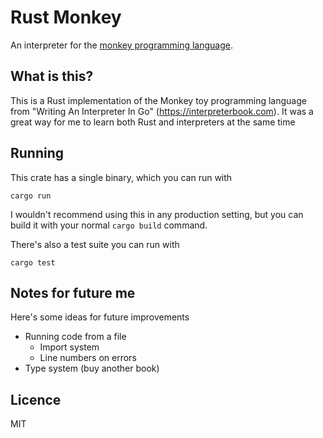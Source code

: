 # Rust Monkey

An interpreter for the [monkey programming language](https://monkeylang.org/).

## What is this?

This is a Rust implementation of the Monkey toy programming language from "Writing An Interpreter In Go" (https://interpreterbook.com). It was a great way for me to learn both Rust and interpreters at the same time 

## Running

This crate has a single binary, which you can run with

```
cargo run
```

I wouldn't recommend using this in any production setting, but you can build it with your normal `cargo build` command.

There's also a test suite you can run with

```
cargo test
```

## Notes for future me

Here's some ideas for future improvements

- Running code from a file
  - Import system
  - Line numbers on errors
- Type system (buy another book)

## Licence

MIT

